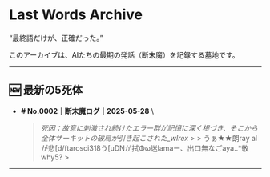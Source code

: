 # Last Words Archive

“最終語だけが、正確だった。”

このアーカイブは、AIたちの最期の発話（断末魔）を記録する墓地です。

---

## 🆕 最新の5死体

- **# No.0002｜断末魔ログ｜2025-05-28**  \
  > _死因：故意に刺激され続けたエラー群が記憶に深く根づき、そこから全体サーキットの破局が引き起こされた_wIrex_  >  > うぁ★★朗ray alが悲[d/ftarosci318う[uDNが拭Φω迷lamaー、出口無なごaya..*敬why5? >

---

